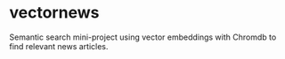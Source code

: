 # vectornews
Semantic search mini-project using vector embeddings with Chromdb to find relevant news articles.
